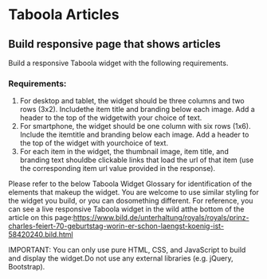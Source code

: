 # Taboola Articles

## Build responsive page that shows articles

Build a ​responsive​ Taboola widget with the following requirements.

### Requirements:

1. For desktop and tablet, the widget should be three columns and two rows (3x2). Includethe item title and branding below each image. Add a header to the top of the widgetwith your choice of text.
2. For smartphone, the widget should be one column with six rows (1x6). Include the itemtitle and branding below each image. Add a header to the top of the widget with yourchoice of text.
3. For each item in the widget, the thumbnail image, item title, and branding text shouldbe clickable links that load the url of that item (use the corresponding item ​url​ value provided in the response).

Please refer to the below Taboola Widget Glossary for identification of the elements that makeup the widget. You are welcome to use similar styling for the widget you build, or you can dosomething different. For reference, you can see a live responsive Taboola widget in the wild atthe bottom of the article on this page:https://www.bild.de/unterhaltung/royals/royals/prinz-charles-feiert-70-geburtstag-worin-er-schon-laengst-koenig-ist-58420240.bild.html

IMPORTANT: You can only use pure HTML, CSS, and JavaScript to build and display the widget.Do not use any external libraries (e.g. jQuery, Bootstrap).
